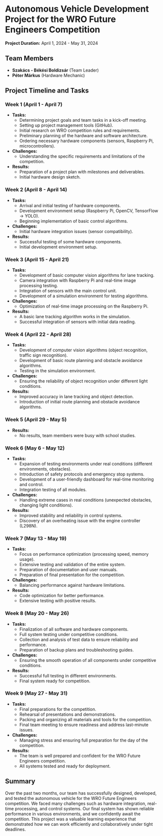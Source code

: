 # Autonomous Vehicle Development Project for the WRO Future Engineers Competition

**Project Duration:** April 1, 2024 - May 31, 2024

## Team Members
- **Szakács - Békési Boldizsár** (Team Leader)
- **Péter Márkus** (Hardware Mechanic)

## Project Timeline and Tasks

### Week 1 (April 1 - April 7)
- **Tasks:**
  - Determining project goals and team tasks in a kick-off meeting.
  - Setting up project management tools (GitHub).
  - Initial research on WRO competition rules and requirements.
  - Preliminary planning of the hardware and software architecture.
  - Ordering necessary hardware components (sensors, Raspberry Pi, microcontrollers).
- **Challenges:**
  - Understanding the specific requirements and limitations of the competition.
- **Results:**
  - Preparation of a project plan with milestones and deliverables.
  - Initial hardware design sketch.

### Week 2 (April 8 - April 14)
- **Tasks:**
  - Arrival and initial testing of hardware components.
  - Development environment setup (Raspberry Pi, OpenCV, TensorFlow -> YOLO).
  - Beginning implementation of basic control algorithms.
- **Challenges:**
  - Initial hardware integration issues (sensor compatibility).
- **Results:**
  - Successful testing of some hardware components.
  - Initial development environment setup.

### Week 3 (April 15 - April 21)
- **Tasks:**
  - Development of basic computer vision algorithms for lane tracking.
  - Camera integration with Raspberry Pi and real-time image processing testing.
  - Integration of sensors with the main control unit.
  - Development of a simulation environment for testing algorithms.
- **Challenges:**
  - Optimization of real-time image processing on the Raspberry Pi.
- **Results:**
  - A basic lane tracking algorithm works in the simulation.
  - Successful integration of sensors with initial data reading.

### Week 4 (April 22 - April 28)
- **Tasks:**
  - Development of computer vision algorithms (object recognition, traffic sign recognition).
  - Development of basic route planning and obstacle avoidance algorithms.
  - Testing in the simulation environment.
- **Challenges:**
  - Ensuring the reliability of object recognition under different light conditions.
- **Results:**
  - Improved accuracy in lane tracking and object detection.
  - Introduction of initial route planning and obstacle avoidance algorithms.

### Week 5 (April 29 - May 5)
- **Results:**
  - No results, team members were busy with school studies.

### Week 6 (May 6 - May 12)
- **Tasks:**
  - Expansion of testing environments under real conditions (different environments, obstacles).
  - Introduction of safety protocols and emergency stop systems.
  - Development of a user-friendly dashboard for real-time monitoring and control.
  - Integration testing of all modules.
- **Challenges:**
  - Handling extreme cases in real conditions (unexpected obstacles, changing light conditions).
- **Results:**
  - Improved stability and reliability in control systems.
  - Discovery of an overheating issue with the engine controller (L298N).

### Week 7 (May 13 - May 19)
- **Tasks:**
  - Focus on performance optimization (processing speed, memory usage).
  - Extensive testing and validation of the entire system.
  - Preparation of documentation and user manuals.
  - Preparation of final presentation for the competition.
- **Challenges:**
  - Balancing performance against hardware limitations.
- **Results:**
  - Code optimization for better performance.
  - Extensive testing with positive results.

### Week 8 (May 20 - May 26)
- **Tasks:**
  - Finalization of all software and hardware components.
  - Full system testing under competitive conditions.
  - Collection and analysis of test data to ensure reliability and performance.
  - Preparation of backup plans and troubleshooting guides.
- **Challenges:**
  - Ensuring the smooth operation of all components under competitive conditions.
- **Results:**
  - Successful full testing in different environments.
  - Final system ready for competition.

### Week 9 (May 27 - May 31)
- **Tasks:**
  - Final preparations for the competition.
  - Rehearsal of presentations and demonstrations.
  - Packing and organizing all materials and tools for the competition.
  - Final team meeting to ensure readiness and address last-minute issues.
- **Challenges:**
  - Managing stress and ensuring full preparation for the day of the competition.
- **Results:**
  - The team is well prepared and confident for the WRO Future Engineers competition.
  - All systems tested and ready for deployment.

## Summary
Over the past two months, our team has successfully designed, developed, and tested the autonomous vehicle for the WRO Future Engineers competition. We faced many challenges such as hardware integration, real-time processing, and control systems. Our final system has shown reliable performance in various environments, and we confidently await the competition. This project was a valuable learning experience that demonstrated how we can work efficiently and collaboratively under tight deadlines.
